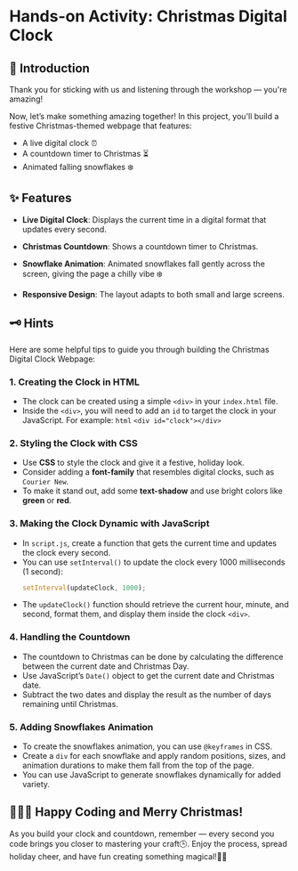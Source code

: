 # Hands-on Activity: Christmas Digital Clock

## 🎉 Introduction  
Thank you for sticking with us and listening through the workshop — you're amazing!

Now, let’s make something amazing together! In this project, you'll build a festive Christmas-themed webpage that features:

- A live digital clock ⏰  
- A countdown timer to Christmas ⏳ 
- Animated falling snowflakes ❄️


## ✨ Features
- **Live Digital Clock**: Displays the current time in a digital format that updates every second.

- **Christmas Countdown**: Shows a countdown timer to Christmas.

- **Snowflake Animation**: Animated snowflakes fall gently across the screen, giving the page a chilly vibe ❄️

- **Responsive Design**: The layout adapts to both small and large screens.


##  🗝️ Hints
Here are some helpful tips to guide you through building the Christmas Digital Clock Webpage:

### 1. **Creating the Clock in HTML**
   - The clock can be created using a simple `<div>` in your `index.html` file.
   - Inside the `<div>`, you will need to add an `id` to target the clock in your JavaScript. For example:
     `html`
     `<div id="clock"></div>`
     

### 2. **Styling the Clock with CSS**
   - Use **CSS** to style the clock and give it a festive, holiday look.
   - Consider adding a **font-family** that resembles digital clocks, such as `Courier New`.
   - To make it stand out, add some **text-shadow** and use bright colors like **green** or **red**.

### 3. **Making the Clock Dynamic with JavaScript**
   - In `script.js`, create a function that gets the current time and updates the clock every second.
   - You can use `setInterval()` to update the clock every 1000 milliseconds (1 second):
     ```javascript
     setInterval(updateClock, 1000);
     ```
   - The `updateClock()` function should retrieve the current hour, minute, and second, format them, and display them inside the clock `<div>`.

### 4. **Handling the Countdown**
   - The countdown to Christmas can be done by calculating the difference between the current date and Christmas Day.
   - Use JavaScript’s `Date()` object to get the current date and Christmas date.
   - Subtract the two dates and display the result as the number of days remaining until Christmas.

### 5. **Adding Snowflakes Animation**
   - To create the snowflakes animation, you can use `@keyframes` in CSS.
   - Create a `div` for each snowflake and apply random positions, sizes, and animation durations to make them fall from the top of the page.
   - You can use JavaScript to generate snowflakes dynamically for added variety.


## 👩🏻‍💻 Happy Coding and Merry Christmas!

As you build your clock and countdown, remember — every second you code brings you closer to mastering your craft🕒. Enjoy the process, spread holiday cheer, and have fun creating something magical!🎅🎁

